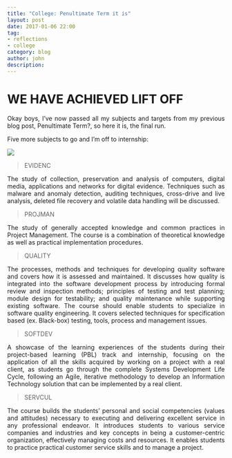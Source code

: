 ```yaml
---
title: "College: Penultimate Term it is"
layout: post
date: 2017-01-06 22:00
tag:
- reflections
- college
category: blog
author: john
description: 
---
```


# WE HAVE ACHIEVED LIFT OFF

<p align="justify">Okay boys, I’ve now passed all my subjects and targets from my previous blog post, Penultimate Term?, so here it is, the final run. </p>
<p align="justify">Five more subjects to go and I’m off to internship:</p>

<img src="https://i.imgur.com/Y9B7VVg.png" align="center">

> EVIDENC

<p align="justify">The study of collection, preservation and analysis of computers, digital media, applications and networks for digital evidence. Techniques such as malware and anomaly detection, auditing techniques, cross-drive and live analysis, deleted file recovery and volatile data handling will be discussed.</p>

> PROJMAN

<p align="justify">The study of generally accepted knowledge and common practices in Project Management. The course is a combination of theoretical knowledge as well as practical implementation procedures.</p>

> QUALITY

<p align="justify">The processes, methods and techniques for developing quality software and covers how it is assessed and maintained. It discusses how quality is integrated into the software development process by introducing formal review and inspection methods; principles of testing and test planning; module design for testability; and quality maintenance while supporting existing software. The course should enable students to specialize in software quality engineering. It covers selected techniques for specification based (ex. Black-box) testing, tools, process and management issues.</p>

> SOFTDEV

<p align="justify">A showcase of the learning experiences of the students during their project-based learning (PBL) track and internship, focusing on the application of all the skills acquired by working on a project with a real client, as students go through the complete Systems Development Life Cycle, following an Agile, iterative methodology to develop an Information Technology solution that can be implemented by a real client.</p>

> SERVCUL

<p align="justify">The course builds the students’ personal and social competencies (values and attitudes) necessary to executing and delivering excellent service in any professional endeavor. It introduces students to various service companies and industries and key concepts in being a customer-centric organization, effectively managing costs and resources. It enables students to practice practical customer service skills and to manage a project.</p>
